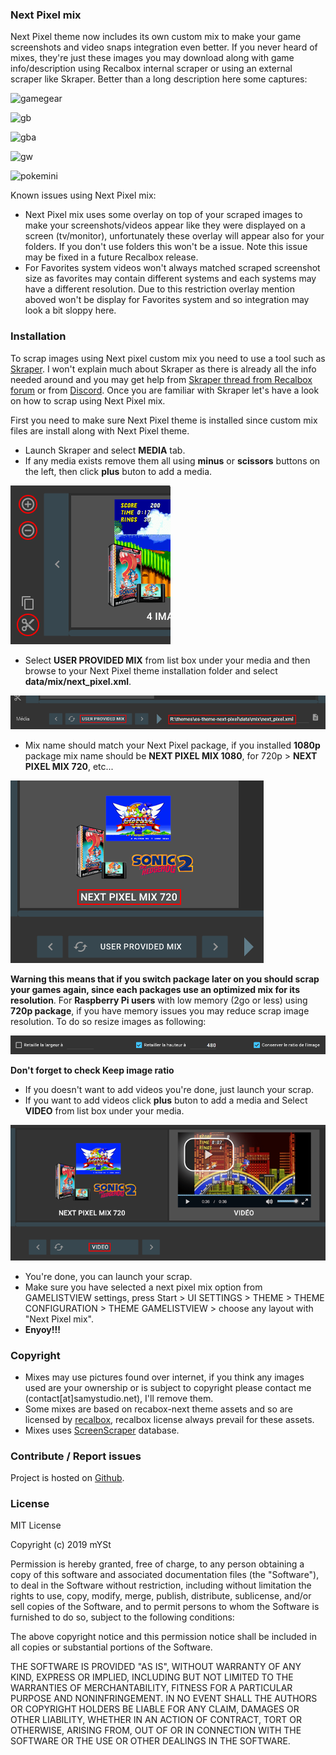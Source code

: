 ### Next Pixel mix
Next Pixel theme now includes its own custom mix to make your game screenshots and video snaps integration even better. If you never heard of mixes, they're just these images you may download along with game info/description using Recalbox internal scraper or using an external scraper like Skraper. Better than a long description here some captures:

![gamegear](https://raw.githubusercontent.com/samystudio/es-next-pixel/master/screenshots/gamegear.gif)

![gb](https://raw.githubusercontent.com/samystudio/es-next-pixel/master/screenshots/gb.gif)

![gba](https://raw.githubusercontent.com/samystudio/es-next-pixel/master/screenshots/gba.gif)

![gw](https://raw.githubusercontent.com/samystudio/es-next-pixel/master/screenshots/gw.gif)

![pokemini](https://raw.githubusercontent.com/samystudio/es-next-pixel/master/screenshots/pokemini.gif)

Known issues using Next Pixel mix:
- Next Pixel mix uses some overlay on top of your scraped images to make your screenshots/videos appear like they were displayed on a screen (tv/monitor), unfortunately these overlay will appear also for your folders. If you don't use folders this won't be a issue. Note this issue may be fixed in a future Recalbox release.
- For Favorites system videos won't always matched scraped screenshot size as favorites may contain different systems and each systems may have a different resolution. Due to this restriction overlay mention aboved won't be display for Favorites system and so integration may look a bit sloppy here.

### Installation
To scrap images using Next pixel custom mix you need to use a tool such as [Skraper](https://www.skraper.net/). I won't explain much about Skraper as there is already all the info needed around  and you may get help from [Skraper thread from Recalbox forum](https://forum.recalbox.com/topic/13953/soft-skraper) or from [Discord](https://discordapp.com/invite/VNNBkaq). Once you are familiar with Skraper let's have a look on how to scrap using Next Pixel mix.

First you need to make sure Next Pixel theme is installed since custom mix files are install along with Next Pixel theme.
- Launch Skraper and select **MEDIA** tab.
- If any media exists remove them all using **minus** or **scissors** buttons on the left, then click **plus** buton to add a media.

![0](https://raw.githubusercontent.com/samystudio/es-next-pixel/master/data/mix/help/0.png)

- Select **USER PROVIDED MIX** from list box under your media and then browse to your Next Pixel theme installation folder and select **data/mix/next_pixel.xml**.

![0](https://raw.githubusercontent.com/samystudio/es-next-pixel/master/data/mix/help/1.png)

- Mix name should match your Next Pixel package, if you installed **1080p** package mix name should be **NEXT PIXEL MIX 1080**, for 720p > **NEXT PIXEL MIX 720**, etc...

![0](https://raw.githubusercontent.com/samystudio/es-next-pixel/master/data/mix/help/2.png)

**Warning this means that if you switch package later on you should scrap your games again, since each packages use an optimized mix for its resolution**.
For **Raspberry Pi users** with low memory (2go or less) using **720p package**, if you have memory issues you may reduce scrap image resolution. To do so resize images as following: 

![0](https://raw.githubusercontent.com/samystudio/es-next-pixel/master/data/mix/help/3.png)

**Don't forget to check Keep image ratio**
- If you doesn't want to add videos you're done, just launch your scrap.
- If you want to add videos click **plus** buton to add a media and Select **VIDEO** from list box under your media.

![0](https://raw.githubusercontent.com/samystudio/es-next-pixel/master/data/mix/help/4.png)

- You're done, you can launch your scrap.
- Make sure you have selected a next pixel mix option from GAMELISTVIEW settings, press Start > UI SETTINGS > THEME > THEME CONFIGURATION > THEME GAMELISTVIEW > choose any layout with "Next Pixel mix".
- **Enyoy!!!**


### Copyright
- Mixes may use pictures found over internet, if you think any images used are your ownership or is subject to copyright please contact me (contact[at]samystudio.net), I'll remove them.
- Some mixes are based on recabox-next theme assets and so are licensed by [recalbox](https://gitlab.com/recalbox/recalbox-themes), recalbox license always prevail for these assets.
- Mixes uses [ScreenScraper](https://www.screenscraper.fr/) database.


### Contribute / Report issues
Project is hosted on [Github](https://github.com/SamYStudiO/es-theme-next-pixel).

### License
MIT License

Copyright (c) 2019 mYSt

Permission is hereby granted, free of charge, to any person obtaining a copy
of this software and associated documentation files (the "Software"), to deal
in the Software without restriction, including without limitation the rights
to use, copy, modify, merge, publish, distribute, sublicense, and/or sell
copies of the Software, and to permit persons to whom the Software is
furnished to do so, subject to the following conditions:

The above copyright notice and this permission notice shall be included in all
copies or substantial portions of the Software.

THE SOFTWARE IS PROVIDED "AS IS", WITHOUT WARRANTY OF ANY KIND, EXPRESS OR
IMPLIED, INCLUDING BUT NOT LIMITED TO THE WARRANTIES OF MERCHANTABILITY,
FITNESS FOR A PARTICULAR PURPOSE AND NONINFRINGEMENT. IN NO EVENT SHALL THE
AUTHORS OR COPYRIGHT HOLDERS BE LIABLE FOR ANY CLAIM, DAMAGES OR OTHER
LIABILITY, WHETHER IN AN ACTION OF CONTRACT, TORT OR OTHERWISE, ARISING FROM,
OUT OF OR IN CONNECTION WITH THE SOFTWARE OR THE USE OR OTHER DEALINGS IN THE
SOFTWARE.


